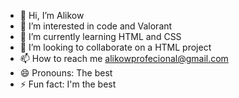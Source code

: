 - 👋 Hi, I’m Alikow
- 👀 I’m interested in code and Valorant
- 🌱 I’m currently learning HTML and CSS
- 💞️ I’m looking to collaborate on a HTML project
- 📫 How to reach me alikowprofecional@gmail.com
- 😄 Pronouns: The best
- ⚡ Fun fact: I'm the best

<!---
Alikowooff/Alikowooff is a ✨ special ✨ repository because its `README.md` (this file) appears on your GitHub profile.
You can click the Preview link to take a look at your changes.
--->
